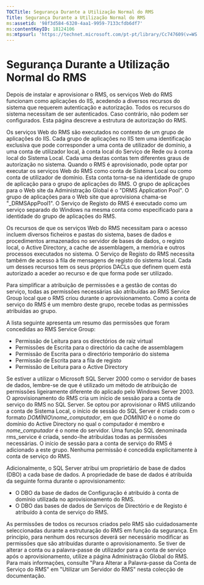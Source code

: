 ```yaml
---
TOCTitle: Segurança Durante a Utilização Normal do RMS
Title: Segurança Durante a Utilização Normal do RMS
ms:assetid: '98f3d584-6320-4aa1-9959-7133cfdb6df7'
ms:contentKeyID: 18124106
ms:mtpsurl: 'https://technet.microsoft.com/pt-pt/library/Cc747609(v=WS.10)'
---
```


Segurança Durante a Utilização Normal do RMS
============================================

Depois de instalar e aprovisionar o RMS, os serviços Web do RMS funcionam como aplicações do IIS, acedendo a diversos recursos do sistema que requerem autenticação e autorização. Todos os recursos do sistema necessitam de ser autenticados. Caso contrário, não podem ser configurados. Esta página descreve a estrutura de autorização do RMS.

Os serviços Web do RMS são executados no contexto de um grupo de aplicações do IIS. Cada grupo de aplicações no IIS tem uma identificação exclusiva que pode corresponder a uma conta de utilizador de domínio, a uma conta de utilizador local, à conta local do Serviço de Rede ou à conta local do Sistema Local. Cada uma destas contas tem diferentes graus de autorização no sistema. Quando o RMS é aprovisionado, pode optar por executar os serviços Web do RMS como conta de Sistema Local ou como conta de utilizador de domínio. Esta conta torna-se na identidade de grupo de aplicação para o grupo de aplicações do RMS. O grupo de aplicações para o Web site da Administração Global é o "DRMS Application Pool". O grupo de aplicações para o Web site que aprovisiona chama-se "\_DRMSAppPool1". O Serviço de Registo do RMS é executado como um serviço separado do Windows na mesma conta como especificado para a identidade do grupo de aplicações do RMS.

Os recursos de que os serviços Web do RMS necessitam para o acesso incluem diversos ficheiros e pastas do sistema, bases de dados e procedimentos armazenados no servidor de bases de dados, o registo local, o Active Directory, a cache de assemblagem, a memória e outros processos executados no sistema. O Serviço de Registo do RMS necessita também de acesso à fila de mensagens de registo do sistema local. Cada um desses recursos tem os seus próprios DACLs que definem quem está autorizado a aceder ao recurso e de que forma pode ser utilizado. 

Para simplificar a atribuição de permissões e a gestão de contas do serviço, todas as permissões necessárias são atribuídas ao RMS Service Group local que o RMS criou durante o aprovisionamento. Como a conta de serviço do RMS é um membro deste grupo, recebe todas as permissões atribuídas ao grupo.

A lista seguinte apresenta um resumo das permissões que foram concedidas ao RMS Service Group:

-   Permissão de Leitura para os directórios de raiz virtual
-   Permissões de Escrita para o directório da cache de assemblagem
-   Permissão de Escrita para o directório temporário do sistema
-   Permissão de Escrita para a fila de registo
-   Permissão de Leitura para o Active Directory

Se estiver a utilizar o Microsoft SQL Server 2000 como o servidor de bases de dados, lembre-se de que é utilizado um método de atribuição de permissões ligeiramente diferente do aplicado pelo Windows Server 2003. O aprovisionamento do RMS cria um início de sessão para a conta de serviço do RMS no SQL Server. Se optou por aprovisionar o RMS utilizando a conta de Sistema Local, o início de sessão do SQL Server é criado com o formato *DOMÍNIO\\nome\_computador*, em que *DOMÍNIO* é o nome do domínio do Active Directory no qual o computador é membro e *nome\_computador* é o nome do servidor. Uma função SQL denominada rms\_service é criada, sendo-lhe atribuídas todas as permissões necessárias. O início de sessão para a conta de serviço do RMS é adicionado a este grupo. Nenhuma permissão é concedida explicitamente à conta de serviço do RMS.

Adicionalmente, o SQL Server atribui um proprietário de base de dados (DBO) a cada base de dados. A propriedade de base de dados é atribuída da seguinte forma durante o aprovisionamento:

-   O DBO da base de dados de Configuração é atribuído à conta de domínio utilizada no aprovisionamento do RMS.
-   O DBO das bases de dados de Serviços de Directório e de Registo é atribuído à conta de serviço do RMS.

As permissões de todos os recursos criados pelo RMS são cuidadosamente seleccionadas durante a estruturação do RMS em função da segurança. Em princípio, para nenhum dos recursos deverá ser necessário modificar as permissões que são atribuídas durante o aprovisionamento. Se tiver de alterar a conta ou a palavra-passe de utilizador para a conta de serviço após o aprovisionamento, utilize a página Administração Global do RMS. Para mais informações, consulte "Para Alterar a Palavra-passe da Conta de Serviço do RMS" em "Utilizar um Servidor do RMS" nesta colecção de documentação.

